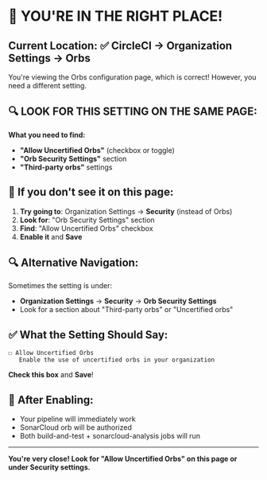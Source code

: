 # 🎯 YOU'RE IN THE RIGHT PLACE! 

## Current Location: ✅ CircleCI → Organization Settings → Orbs

You're viewing the Orbs configuration page, which is correct! However, you need a different setting.

## 🔍 **LOOK FOR THIS SETTING ON THE SAME PAGE:**

**What you need to find:**
- **"Allow Uncertified Orbs"** (checkbox or toggle)
- **"Orb Security Settings"** section
- **"Third-party orbs"** settings

## 📍 **If you don't see it on this page:**

1. **Try going to**: Organization Settings → **Security** (instead of Orbs)
2. **Look for**: "Orb Security Settings" section
3. **Find**: "Allow Uncertified Orbs" checkbox
4. **Enable it** and **Save**

## 🔍 **Alternative Navigation:**
Sometimes the setting is under:
- **Organization Settings** → **Security** → **Orb Security Settings**
- Look for a section about "Third-party orbs" or "Uncertified orbs"

## ✅ **What the Setting Should Say:**
```
☐ Allow Uncertified Orbs
   Enable the use of uncertified orbs in your organization
```

**Check this box** and **Save**!

## 🚀 **After Enabling:**
- Your pipeline will immediately work
- SonarCloud orb will be authorized
- Both build-and-test + sonarcloud-analysis jobs will run

---
**You're very close! Look for "Allow Uncertified Orbs" on this page or under Security settings.**
